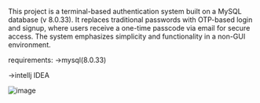 This project is a terminal-based authentication system built on a MySQL database (v 8.0.33). 
It replaces traditional passwords with OTP-based login and signup, where users receive a one-time passcode via email for secure access. 
The system emphasizes simplicity and functionality in a non-GUI environment.

requirements:
->mysql(8.0.33)     

->intellj IDEA

![image](https://github.com/user-attachments/assets/11237aaf-20c1-4d12-b3bc-f75b961b0f6d)


